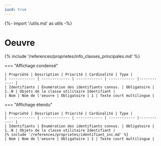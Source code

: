 ```yaml
---
iucd: true
---
```


{%- import '/utils.md' as utils -%}

# Oeuvre

{% include '/references/proprietes/info_classes_principales.md' %}

=== "Affichage condensé"

    | Propriété | Description | Priorité | Cardinalité | Type |
    | ------------ | ------------- | ------------ | ------------ |------------ |
    | Identifiants | Énumération des identifiants connus. | Obligatoire | 1..N | Objets de la classe utilitaire Identifiant |
    | Nom | Nom de l'oeuvre | Obligatoire | 1 | Texte court multilingue |

=== "Affichage étendu"

    | Propriété | Description | Priorité | Cardinalité | Type |
    | ------------ | ------------- | ------------ | ------------ |------------ |
    | Identifiants | Énumération des identifiants connus. | Obligatoire | 1..N | Objets de la classe utilitaire Identifiant |
    {% include '/references/proprietes/identifiant_inc.md' %}
    | Nom | Nom de l'oeuvre | Obligatoire | 1 | Texte court multilingue |
